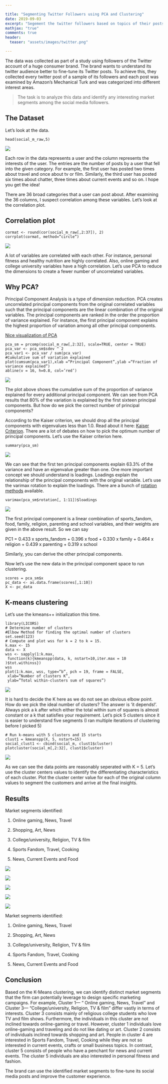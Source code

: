 ```yaml
---

title: "Segmenting Twitter Followers using PCA and Clustering"
date: 2019-09-03
excerpt: "Segement the twitter followers based on topics of their posts using PCA and K-Means Clustering"
mathjax: "true"
comments: true
header:
  teaser: "assets/images/twitter.png"

---
```



The data was collected as part of a study using followers of the Twitter account of a huge consumer brand. The brand wants to understand its twitter audience better to fine-tune its Twitter posts. To achieve this, they collected every twitter post of a sample of its followers and each post was examined by Amazon’s Mechanical Turk and was categorized into different interest areas.
>  The task is to analyze this data and identify any interesting market segments among the social media followers.

## The Dataset

Let’s look at the data.

    head(social_m_raw,5)

![](https://cdn-images-1.medium.com/max/2050/1*v4g7I-nOBK0KpbgEMa9x1Q.png)


Each row in the data represents a user and the column represents the interests of the user. The entries are the number of posts by a user that fell into the given category. For example, the first user has posted two times about travel and once about tv or film. Similarly, the third user has posted six times about chatter, three times about current events and so on. I hope you get the idea!

There are 36 broad categories that a user can post about. After examining the 36 columns, I suspect correlation among these variables. Let’s look at the correlation plot.

## Correlation plot

    cormat <- round(cor(social_m_raw[,2:37]), 2)
    corrplot(cormat, method=”circle”)

![](https://cdn-images-1.medium.com/max/2688/1*K7XSQsnuczU5an1VU-f_yw.png)

A lot of variables are correlated with each other. For instance, personal fitness and healthy nutrition are highly correlated. Also, online gaming and college university variables have a high correlation. Let’s use PCA to reduce the dimensions to create a fewer number of uncorrelated variables.

## Why PCA? 

Principal Component Analysis is a type of dimension reduction. PCA creates uncorrelated principal components from the original correlated variables such that the principal components are the linear combination of the original variables. The principal components are ranked in the order the proportion of variance explained. For instance, the first principal component explains the highest proportion of variation among all other principal components.

[Nice visualization of PCA](http://setosa.io/ev/principal-component-analysis/)

    
    pca_sm = prcomp(social_m_raw[,2:32], scale=TRUE, center = TRUE)
    pca_var <- pca_sm$sdev ^ 2
    pca_var1 <- pca_var / sum(pca_var)
    #Cumulative sum of variation explained
    plot(cumsum(pca_var1),xlab =“Principal Component”,ylab =“Fraction of variance explained”)
    abline(v = 16, h=0.8, col=’red’)

![](https://cdn-images-1.medium.com/max/2688/1*KTD_zvZB-C-0I7XG9yVHgg.png)

The plot above shows the cumulative sum of the proportion of variance explained for every additional principal component. We can see from PCA results that 80% of the variation is explained by the first sixteen principal components. But how do we pick the correct number of principal components?

According to the Kaiser criterion, we should drop all the principal components with eigenvalues less than 1.0. Read about it here: [Kaiser Criterion](https://en.wikipedia.org/wiki/Factor_analysis#Older_methods). There are a lot of debates on how to pick the optimum number of principal components. Let’s use the Kaiser criterion here.

    
    summary(pca_sm)
    

![](https://cdn-images-1.medium.com/max/2000/1*TV4B8VEWUL5D-QcKnZp2Vg.png)

We can see that the first ten principal components explain 63.3% of the variance and have an eigenvalue greater than one. One more important concept we should understand is loadings. Loadings explain the relationship of the principal components with the original variable. Let’s use the varimax rotation to explain the loadings. There are a bunch of [rotation methods]([https://www.ibm.com/support/knowledgecenter/en/SSLVMB_23.0.0/spss/base/idh_fact_rot.html](https://www.ibm.com/support/knowledgecenter/en/SSLVMB_23.0.0/spss/base/idh_fact_rot.html)) available.

    
    varimax(pca_sm$rotation[, 1:11])$loadings

![](https://cdn-images-1.medium.com/max/2000/1*ChdK4f1XKX5CHrzfryDx1w.png)

The first principal component is a linear combination of sports_fandom, food, family, religion, parenting and school variables, and their weights are given in the above result. So we can say

PC1 = 0.433 x sports_fandom + 0.396 x food + 0.330 x family + 0.464 x religion + 0.439 x parenting + 0.319 x school

Similarly, you can derive the other principal components.

Now let’s use the new data in the principal component space to run clustering.

    
    scores = pca_sm$x
    pc_data <- as.data.frame(scores[,1:10])
    X <- pc_data
    

## K-means clustering 

Let’s use the kmeans++ initialization this time.

    
    library(LICORS)
    # Determine number of clusters
    #Elbow Method for finding the optimal number of clusters
    set.seed(123)
    # Compute and plot wss for k = 2 to k = 15.
    k.max <- 15
    data <- X 
    wss <- sapply(1:k.max, 
     function(k){kmeanspp(data, k, nstart=10,iter.max = 10 )$tot.withinss})
    wss
    plot(1:k.max, wss, type=”b”, pch = 19, frame = FALSE, 
     xlab=”Number of clusters K”,
     ylab=”Total within-clusters sum of squares”)
    

![](https://cdn-images-1.medium.com/max/2688/1*DrKbgzRDBV401IlDuJ9J1A.png)


It is hard to decide the K here as we do not see an obvious elbow point. How do we pick the ideal number of clusters? The answer is ‘it depends!’. Always pick a k after which either the total within sum of squares is almost constant or a k that satisfies your requirement. Let’s pick 5 clusters since it is easier to understand five segments (I ran multiple iterations of clustering before I picked 5)

    
    # Run k-means with 5 clusters and 15 starts
    clust1 = kmeanspp(X, 5, nstart=15)
    social_clust1 <- cbind(social_m, clust1$cluster)
    plotcluster(social_m[,2:32], clust1$cluster)

![](https://cdn-images-1.medium.com/max/2688/1*i6egDyek3Z2SBY4_E-UAdA.png)

As we can see the data points are reasonably seperated with K = 5. Let’s use the cluster centers values to identify the differentiating characteristics of each cluster. Plot the cluster center value for each of the original column values to segment the customers and arrive at the final insights. 

## Results

Market segments identified:

1. Online gaming, News, Travel

1. Shopping, Art, News

1. College/university, Religion, TV & film

1. Sports Fandom, Travel, Cooking

1. News, Current Events and Food

![](https://cdn-images-1.medium.com/max/2000/1*3DUCo5PXU5f9qLW0w8W6ew.png)

![](https://cdn-images-1.medium.com/max/2000/1*b8QSoe8jYYpfX3ppW7wPiw.png)

![](https://cdn-images-1.medium.com/max/2000/1*yyzFtLp-idoZXxAV9AVNAA.png)

![](https://cdn-images-1.medium.com/max/2000/1*2LLdo-YNohwCzxW7Rn-o3g.png)



![](https://cdn-images-1.medium.com/max/2000/1*gJ2RB1TdhXuFkx9WODQjMw.png)

Market segments identified:

1. Online gaming, News, Travel

1. Shopping, Art, News

1. College/university, Religion, TV & film

1. Sports Fandom, Travel, Cooking

1. News, Current Events and Food

## Conclusion

Based on the K-Means clustering, we can identify distinct market segments that the firm can potentially leverage to design specific marketing campaigns. For example, Cluster 1— “ Online gaming, News, Travel” and Cluster 3— “College/university, Religion, TV & film” differ vastly in terms of interests. Cluster 3 consists mainly of religious college students who love TV and film shows. Furthermore, the individuals in this cluster are not inclined towards online-gaming or travel. However, cluster 1 individuals love online-gaming and traveling and do not like dating or art. Cluster 2 consists of individuals inclined towards shopping and art. People in cluster 4 are interested in Sports Fandom, Travel, Cooking while they are not so interested in current events, crafts or small business topics. In contrast, cluster 5 consists of people who have a penchant for news and current events. The cluster 5 individuals are also interested in personal fitness and fashion.

The brand can use the identified market segments to fine-tune its social media posts and improve the customer experience. 


